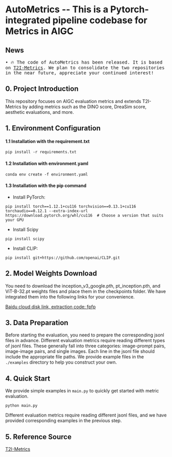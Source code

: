 # AutoMetrics -- This is a Pytorch-integrated pipeline codebase for Metrics in AIGC

## News
<pre style="white-space: pre-wrap;">
• 🔥 The code of AutoMetrics has been released. It is based on <a href="https://github.com/QuanjianSong/T2I-Metrics">T2I-Metrics</a>. We plan to consolidate the two repositories in the near future, appreciate your continued interest!
</pre>
  
## 0. Project Introduction
This repository focuses on AIGC evaluation metrics and extends T2I-Metrics by adding metrics such as the DINO score, DreaSim score, aesthetic evaluations, and more.

## 1. Environment Configuration

#### 1.1 Installation with the requirement.txt

```
pip install -r requirements.txt
```

#### 1.2 Installation with environment.yaml

```
conda env create -f environment.yaml
```

#### 1.3 Installation with the pip command

- Install PyTorch:

```
pip install torch==1.12.1+cu116 torchvision==0.13.1+cu116 torchaudio==0.12.1 --extra-index-url https://download.pytorch.org/whl/cu116  # Choose a version that suits your GPU
```

- Install Scipy

```
pip install scipy
```

- Install CLIP:

```
pip install git+https://github.com/openai/CLIP.git
```

## 2. Model Weights Download

You need to download the inception_v3_google.pth, pt_inception.pth, and ViT-B-32.pt weights files and place them in the checkpoints folder. We have integrated them into the following links for your convenience.

[Baidu cloud disk link, extraction code: fpfp](https://pan.baidu.com/s/1nGPq5y2OfCumMQkY6ROKGA?)

## 3. Data Preparation

Before starting the evaluation, you need to prepare the corresponding jsonl files in advance. Different evaluation metrics require reading different types of jsonl files. These generally fall into three categories: image-prompt pairs, image-image pairs, and single images. Each line in the jsonl file should include the appropriate file paths. We provide example files in the `./examples` directory to help you construct your own.

## 4. Quick Start

We provide simple examples in `main.py` to quickly get started with metric evaluation.

```
python main.py
```

Different evaluation metrics require reading different jsonl files, and we have provided corresponding examples in the previous step.

## 5. Reference Source

[T2I-Metrics](https://github.com/QuanjianSong/T2I-Metrics)
